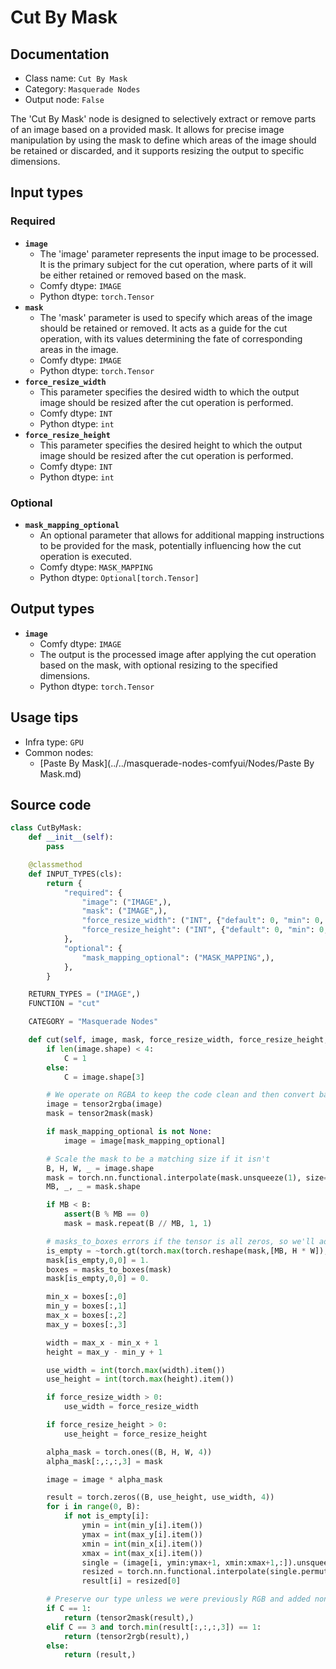 # Cut By Mask
## Documentation
- Class name: `Cut By Mask`
- Category: `Masquerade Nodes`
- Output node: `False`

The 'Cut By Mask' node is designed to selectively extract or remove parts of an image based on a provided mask. It allows for precise image manipulation by using the mask to define which areas of the image should be retained or discarded, and it supports resizing the output to specific dimensions.
## Input types
### Required
- **`image`**
    - The 'image' parameter represents the input image to be processed. It is the primary subject for the cut operation, where parts of it will be either retained or removed based on the mask.
    - Comfy dtype: `IMAGE`
    - Python dtype: `torch.Tensor`
- **`mask`**
    - The 'mask' parameter is used to specify which areas of the image should be retained or removed. It acts as a guide for the cut operation, with its values determining the fate of corresponding areas in the image.
    - Comfy dtype: `IMAGE`
    - Python dtype: `torch.Tensor`
- **`force_resize_width`**
    - This parameter specifies the desired width to which the output image should be resized after the cut operation is performed.
    - Comfy dtype: `INT`
    - Python dtype: `int`
- **`force_resize_height`**
    - This parameter specifies the desired height to which the output image should be resized after the cut operation is performed.
    - Comfy dtype: `INT`
    - Python dtype: `int`
### Optional
- **`mask_mapping_optional`**
    - An optional parameter that allows for additional mapping instructions to be provided for the mask, potentially influencing how the cut operation is executed.
    - Comfy dtype: `MASK_MAPPING`
    - Python dtype: `Optional[torch.Tensor]`
## Output types
- **`image`**
    - Comfy dtype: `IMAGE`
    - The output is the processed image after applying the cut operation based on the mask, with optional resizing to the specified dimensions.
    - Python dtype: `torch.Tensor`
## Usage tips
- Infra type: `GPU`
- Common nodes:
    - [Paste By Mask](../../masquerade-nodes-comfyui/Nodes/Paste By Mask.md)



## Source code
```python
class CutByMask:
    def __init__(self):
        pass

    @classmethod
    def INPUT_TYPES(cls):
        return {
            "required": {
                "image": ("IMAGE",),
                "mask": ("IMAGE",),
                "force_resize_width": ("INT", {"default": 0, "min": 0, "max": VERY_BIG_SIZE, "step": 1}),
                "force_resize_height": ("INT", {"default": 0, "min": 0, "max": VERY_BIG_SIZE, "step": 1}),
            },
            "optional": {
                "mask_mapping_optional": ("MASK_MAPPING",),
            },
        }

    RETURN_TYPES = ("IMAGE",)
    FUNCTION = "cut"

    CATEGORY = "Masquerade Nodes"

    def cut(self, image, mask, force_resize_width, force_resize_height, mask_mapping_optional = None):
        if len(image.shape) < 4:
            C = 1
        else:
            C = image.shape[3]

        # We operate on RGBA to keep the code clean and then convert back after
        image = tensor2rgba(image)
        mask = tensor2mask(mask)

        if mask_mapping_optional is not None:
            image = image[mask_mapping_optional]

        # Scale the mask to be a matching size if it isn't
        B, H, W, _ = image.shape
        mask = torch.nn.functional.interpolate(mask.unsqueeze(1), size=(H, W), mode='nearest')[:,0,:,:]
        MB, _, _ = mask.shape

        if MB < B:
            assert(B % MB == 0)
            mask = mask.repeat(B // MB, 1, 1)

        # masks_to_boxes errors if the tensor is all zeros, so we'll add a single pixel and zero it out at the end
        is_empty = ~torch.gt(torch.max(torch.reshape(mask,[MB, H * W]), dim=1).values, 0.)
        mask[is_empty,0,0] = 1.
        boxes = masks_to_boxes(mask)
        mask[is_empty,0,0] = 0.

        min_x = boxes[:,0]
        min_y = boxes[:,1]
        max_x = boxes[:,2]
        max_y = boxes[:,3]

        width = max_x - min_x + 1
        height = max_y - min_y + 1

        use_width = int(torch.max(width).item())
        use_height = int(torch.max(height).item())

        if force_resize_width > 0:
            use_width = force_resize_width

        if force_resize_height > 0:
            use_height = force_resize_height

        alpha_mask = torch.ones((B, H, W, 4))
        alpha_mask[:,:,:,3] = mask

        image = image * alpha_mask

        result = torch.zeros((B, use_height, use_width, 4))
        for i in range(0, B):
            if not is_empty[i]:
                ymin = int(min_y[i].item())
                ymax = int(max_y[i].item())
                xmin = int(min_x[i].item())
                xmax = int(max_x[i].item())
                single = (image[i, ymin:ymax+1, xmin:xmax+1,:]).unsqueeze(0)
                resized = torch.nn.functional.interpolate(single.permute(0, 3, 1, 2), size=(use_height, use_width), mode='bicubic').permute(0, 2, 3, 1)
                result[i] = resized[0]

        # Preserve our type unless we were previously RGB and added non-opaque alpha due to the mask size
        if C == 1:
            return (tensor2mask(result),)
        elif C == 3 and torch.min(result[:,:,:,3]) == 1:
            return (tensor2rgb(result),)
        else:
            return (result,)

```
